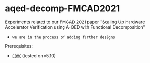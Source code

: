 # aqed-decomp-FMCAD2021
Experiments related to our FMCAD 2021 paper "Scaling Up Hardware Accelerator Verification using A-QED with Functional Decomposition"
+ `we are in the process of adding further designs`

Prerequisites:

+ [`CBMC`](https://www.cprover.org/cbmc/) (tested on v5.10)
